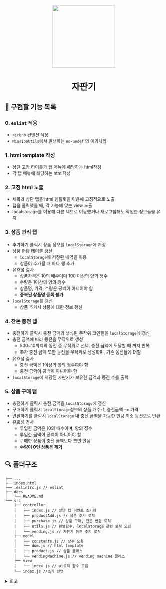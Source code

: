 <p align="middle" >
  <img width="200px;" src="https://github.com/woowacourse/javascript-vendingmachine-precourse/blob/main/images/beverage_icon.png?raw=true"/>
</p>
<h1 align="middle">자판기</h1>

## 🎯 구현할 기능 목록
### 0. `eslint` 적용
- `airbnb` 컨벤션 적용
- `MissionUtils`에서 발생하는 `no-undef` 의 예외처리

### 1. html template 작성
- 상단 고정 타이틀과 탭 메뉴에 해당하는 html작성
- 각 탭 메뉴에 해당하는 html작성

### 2. 고정 html 노출
- 제목과 상단 탭을 html 템플릿을 이용해 고정적으로 노출
- 탭을 클릭했을 때, 각 기능에 맞는 view 노출
- localstorage를 이용해 다른 택으로 이동했거나 새로고침해도 작업한 정보들을 유지

### 3. 상품 관리 탭
- 추가하기 클릭시 상품 정보를 `localStorage`에 저장
- 상품 현황 테이블 갱신
    - `localStorage`에 저장된 내역을 이용
    - 상품이 추가될 때 마다 행 추가
- 유효성 검사
    - 상품가격은 10의 배수이며 100 이상의 양의 정수
    - 수량은 1이상의 양의 정수
    - 상품명, 가격, 수량은 공백이 아니어야 함
    - **중복된 상품명 등록 불가**
- `localStorage`를 갱신
    - 상품 추가시 상품에 대한 정보 갱신

### 4. 잔돈 충전 탭
- 충전하기 클릭시 충전 금액과 생성된 무작위 코인들을 `localStorage`에 갱신
- 충전 금액에 따라 동전을 무작위로 생성
    - 500~10까지의 동전 중 무작위로 선택. 충전 금액에 도달할 때 까지 반복
    - 추가 충전 금액 또한 동전을 무작위로 생성하며, 기존 동전들에 더함
- 유효성 검사
    - 충전 금액은 1이상의 양의 정수여야 함
    - 충전 금액이 공백이 아니어야 함
- `localStorage`에 저장된 자판기가 보유한 금액과 동전 수를 출력

### 5. 상품 구매 탭
- 충전하기 클릭시 충전 금액을 `localStorage`에 갱신
- 구매하기 클릭시 `localStorage`정보의 상품 개수-1, 충전금액 -= 가격
- 반환하기를 클릭시 `localStorage` 내 충전 금액을 가능한 만큼 최소 동전으로 반환
- 유효성 검사
    - 투입한 금액은 10의 배수이며, 양의 정수
    - 투입한 금액이 공백이 아니어야 함
    - 구매한 상품이 충전 금액보다 크면 안됨
    - **수량이 0인 상품은 제거**

## 🔍 폴더구조

```plaintext
├── ...
├── index.html
├── .eslintrc.js // eslint 
├── docs
│   └── README.md
└── src
    ├── controller
    │   ├── index.js // 상단 탭 이벤트 초기화
    │   ├── productAdd.js // 상품 추가 로직
    │   ├── purchase.js // 상품 구매, 잔돈 반환 로직
    │   ├── utils.js // 판별함수, localstorage 관련 로직 모임
    │   └── vending.js // 자판기 동전 추기 로직
    ├── model
    │   ├── constants.js // 상수 모음
    │   ├── dom.js // html template
    │   ├── product.js // 상품 클래스
    │   └── vendingMachine.js // vending machine 클래스
    ├── view
    │   └── index.js // ui로직 함수 모음
    └── index.js //초기 선언
```


<details>
<summary>회고</summary>
  
### 2021/12/09  
#### 수많은 id와 class, 어떻게 관리해야 유지보수가 편할까
미션을 받아보았을 때, 지난 미션과 다르게 id와 class의 선택자가 매우 늘어난 것이 한 눈에 들어왔다. 그래서 이를 어떻게 관리하면 좋을까 생각해봤다. 일단, js로 요소를 만들 때 기입해주는 방법은 최악이라 생각했다. 그 이유는 `1. 선택자 명이 바뀌게 될 경우 모든 파일에서 해당 부분을 찾아 수정해야 한다` `2. 여기저기 중구난방으로 선택자가 사용될 수 있다`. 그래서 고민끝에 내가 내린 결론은 이번 미션이 3개의 탭으로 나누어져 있으니, `키워드` 하나만 바꾸어서 선택자를 구분하게 하면 좋지 않을까였다. 그리고 이를 상수처럼 선언해두어서, 수정이 필요하게 된다면 선언해준 파일에서 수정해주기만 하면 된다. 이게 정답인지는 모르겠지만, 아직까지는 괜찮아 보인다. 다른 사람 코드를 살펴보면서 어떻게 했는지도 확인해봐야겠다.
  
#### 테이블 중복 줄이기
js로 테이블을 핸들링 하는 것이 생각보다 많은 코드 라인 수를 요구하고 복잡하다고 느꼈다. 이번 미션에서는 특히 각각의 탭에서 모두 table이 필요하기 때문에 절대적으로 중복 제거가 필요해보였다. 그래서 내가 일단 생각해본건, table과 header까지만 일단 템플릿화를 하는 것이었다. 그리고 table-row 코드도 작성해보면서 느낀 것은 이것도 잘만 하면 함께 템플릿화를 할 수 있을 것 같다는 것이었다. 일단 기능 구현을 마치고 이후에 리팩토링을 꼭 해봐야겠다.

#### readme를 자주 수정해주자
지난 미션에서는 오히려 자꾸 readme를 수정한 커밋 로그가 눈엣가시라고 생각하여 한 번에 readme를 꼼꼼히 작성하는 것에 초점을 두었는데, 이번 주차 피드백을 보니 내 생각이 크게 잘못 되었음을 깨달았다. readme는 항상 살아있는 문서이어야 한다는 말을 어디서 들은 것 같다. 처음부터 실수없이 프로그램을 설계하기란 불가능 하고, 생각치 못한 예외는 계속해서 나올 것이기에 그럴 때마다 바로바로 기록해두자.

  
### 2021/12/12
#### html 템플릿을 이용하자
html 생성을 js로만 핸들링하니 코드도 복잡해지고 길어진다. 템플릿을 불러와서 
  
### 2021/12/13
#### ui로직과 비즈니스 로직을 분리하자
input value를 초기화 하는 것, 테이블을 갱신하는 것 등 비즈니스 로직과 ui 로직을 분리하여 한 파일이 한 가지 일만 맡도록 작성하자. 이렇게 해야 비즈니스 로직 파일의 무게도 한층 덜 수 있고, 유지보수가 편리하다.
  
</details>
